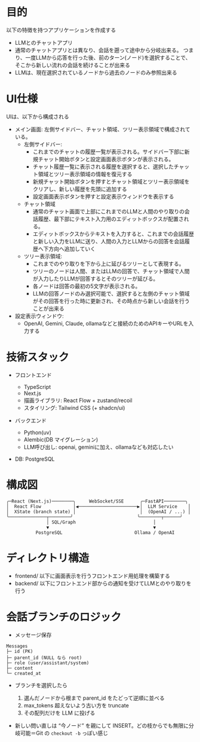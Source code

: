 # 目的

以下の特徴を持つアプリケーションを作成する

* LLMとのチャットアプリ
* 通常のチャットアプリとは異なり、会話を遡って途中から分岐出来る。
つまり、一度LLMから応答を行った後、前のターン(ノード)を選択することで、そこから新しい流れの会話を続けることが出来る
* LLMは、現在選択されているノードから過去のノードのみ参照出来る

# UI仕様

UIは、以下から構成される

* メイン画面:
    左側サイドバー、チャット領域、ツリー表示領域で構成されている。
    * 左側サイドバー:
        * これまでのチャットの履歴一覧が表示される。サイドバー下部に新規チャット開始ボタンと設定画面表示ボタンが表示される。
        * チャット履歴一覧に表示される履歴を選択すると、選択したチャット領域とツリー表示領域の情報を復元する
        * 新規チャット開始ボタンを押すとチャット領域とツリー表示領域をクリアし、新しい履歴を先頭に追加する
        * 設定画面表示ボタンを押すと設定表示ウィンドウを表示する
    * チャット領域
        * 通常のチャット画面で上部にこれまでのLLMと人間のやり取りの会話履歴、最下部にテキスト入力用のエディットボックスが配置される。
        * エディットボックスからテキストを入力すると、これまでの会話履歴と新しい入力をLLMに送り、人間の入力とLLMからの回答を会話履歴へ下方向へ追加していく
    * ツリー表示領域:
        * これまでのやり取りを下から上に延びるツリーとして表現する。
        * ツリーのノードは人間、またはLLMの回答で、チャット領域で人間が入力したりLLMが回答するとそのツリーが延びる。
        * 各ノードは回答の最初の5文字が表示される。
        * LLMの回答ノードのみ選択可能で、選択すると左側のチャット領域がその回答を行った時に更新され、その時点から新しい会話を行うことが出来る
* 設定表示ウィンドウ:
    * OpenAI, Gemini, Claude, ollamaなどと接続のためのAPIキーやURLを入力する

# 技術スタック

- フロントエンド
    - TypeScript
    - Next.js
    - 描画ライブラリ: React Flow + zustand/recoil
    - スタイリング: Tailwind CSS (+ shadcn/ui)

- バックエンド
    - Python(uv)
    - Alembic(DB マイグレーション)
    - LLM呼び出し: openai, geminiに加え、ollamaなども対応したい

- DB: PostgreSQL

# 構成図

```
╭─React (Next.js)────────╮     WebSocket/SSE      ╭─FastAPI────────╮
│  React Flow            │◀──────────────────────▶│  LLM Service    │
│  XState (branch state) │                        │  (OpenAI / ...) │
╰──────────────┬────────╯                        ╰────────┬──────╯
               │ SQL/Graph                             │
               ▼                                       ▼
           PostgreSQL                           Ollama / OpenAI
```

# ディレクトリ構造

* frontend/ 以下に画面表示を行うフロントエンド用処理を構築する
* backend/ 以下にフロントエンド部からの通知を受けてLLMとのやり取りを行う

# 会話ブランチのロジック

* メッセージ保存
```
Messages
├─ id (PK)
├─ parent_id (NULL なら root)
├─ role (user/assistant/system)
├─ content
└─ created_at
```

* ブランチを選択したら
    1. 選んだノードから根まで parent_id をたどって逆順に並べる
    2. max_tokens 超えないよう古い方を truncate
    3. その配列だけを LLM に投げる

* 新しい問い直しは “今ノード” を親にして INSERT。どの枝からでも無限に分岐可能＝Git の `checkout -b` っぽい感じ


